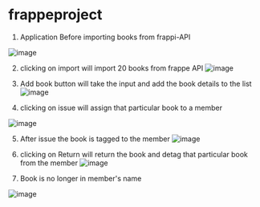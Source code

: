 # frappeproject

1. Application Before importing books from frappi-API

![image](https://user-images.githubusercontent.com/35445601/131807802-052d3a3f-64fd-4901-b062-1abcb87af60d.png)

2. clicking on import will import 20 books from frappe API
![image](https://user-images.githubusercontent.com/35445601/131807408-dea4368f-c277-4eaa-98bf-b2f4255d7c67.png)

3. Add book button will take the input and add the book details to the list
![image](https://user-images.githubusercontent.com/35445601/131808991-654b31bb-5686-40cf-8eb4-60af4beba664.png)

4. clicking on issue will assign that particular book to a member

![image](https://user-images.githubusercontent.com/35445601/131809118-15020d87-ae41-450a-b9ba-8ccc37f6ed5c.png)

5. After issue the book is tagged to the member
![image](https://user-images.githubusercontent.com/35445601/131809198-38229429-8442-4c40-b656-6753e5dbcbc6.png)

6. clicking on Return will return the book and detag that particular book from the member
![image](https://user-images.githubusercontent.com/35445601/131809251-2b140060-015b-43a2-8151-434cff671f30.png)

7. Book is no longer in member's name

![image](https://user-images.githubusercontent.com/35445601/131809304-59072416-c519-4dd1-b207-3ed3d5245fe7.png)


